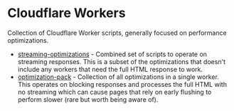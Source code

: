 # Cloudflare Workers
Collection of Cloudflare Worker scripts, generally focused on performance optimizations.

* [streaming-optimizations](streaming-optimizations) - Combined set of scripts to operate on streaming responses. This is a subset of the optimizations that doesn't include any workers that need the full HTML response to work.
* [optimization-pack](optimization-pack) - Collection of all optimizations in a single worker. This operates on blocking responses and processes the full HTML with no streaming which can cause pages that rely on early flushing to perform slower (rare but worth being aware of).
